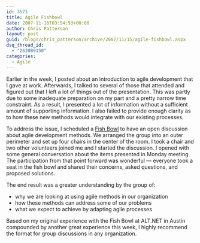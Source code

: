 ```yaml
---
id: 3571
title: Agile Fishbowl
date: 2007-11-16T03:54:53+00:00
author: Chris Patterson
layout: post
guid: /blogs/chris_patterson/archive/2007/11/15/agile-fishbowl.aspx
dsq_thread_id:
  - "262089150"
categories:
  - Agile
---
```

Earlier in the week, I posted about an introduction to agile development that I gave at work. Afterwards, I talked to several of those that attended and figured out that I left a lot of things out of the presentation. This was partly due to some inadequate preparation on my part and a pretty narrow time constraint. As a result, I presented a lot of information without a sufficient amount of supporting information. I also failed to provide enough clarity as to how these new methods would integrate with our existing processes.

To address the issue, I scheduled a [Fish Bowl](http://kaliyasblogs.net/unconference/?p=28) to have an open discussion about agile development methods. We arranged the group into an outer perimeter and set up four chairs in the center of the room. I took a chair and two other volunteers joined me and I started the discussion. I opened with some general conversation about the items presented in Monday meeting. The participation from that point forward was wonderful &#8212; everyone took a seat in the fish bowl and shared their concerns, asked questions, and proposed solutions. 

The end result was a greater understanding by the group of:

  * why we are looking at using agile methods in our organization
  * how these methods can address some of our problems
  * what we expect to achieve by adapting agile processes

Based on my original experience with the Fish Bowl at ALT.NET in Austin compounded by another great experience this week, I highly recommend the format for group discussions in any organization.